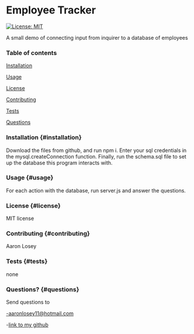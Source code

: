 # Employee Tracker

[![License: MIT][license-image]][license-url]
        
A small demo of connecting input from inquirer to a database of employees
        
### Table of contents
        
[Installation](#installation)
        
[Usage](#usage)
        
[License](#license)
        
[Contributing](#contributing)
        
[Tests](#tests)
        
[Questions](#questions)
        
### Installation {#installation}
        
Download the files from github, and run npm i. Enter your sql credentials in the mysql.createConnection function. Finally, run the schema.sql file to set up the database this program interacts with.
        
### Usage {#usage}
        
For each action with the database, run server.js and answer the questions.
        
### License {#license}
        
MIT license
        
### Contributing {#contributing}
        
Aaron Losey
        
### Tests {#tests}
        
none
        
### Questions? {#questions}
        
Send questions to
        
-aaronlosey11@hotmail.com
        
-[link to my github](https://github.com/AJLosey)

[license-image]: https://img.shields.io/badge/License-MIT-yellow.svg

[license-url]: https://opensource.org/licenses/MIT

 